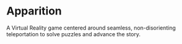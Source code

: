 # Apparition
A Virtual Reality game centered around seamless, non-disorienting teleportation to solve puzzles and advance the story.
